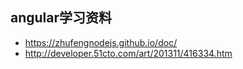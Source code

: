 ## angular学习资料
-  https://zhufengnodejs.github.io/doc/
-  http://developer.51cto.com/art/201311/416334.htm
